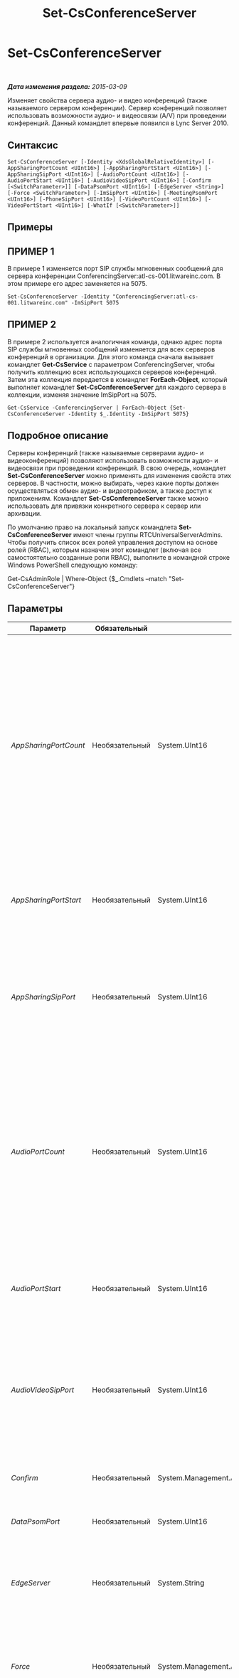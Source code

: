﻿---
title: Set-CsConferenceServer
TOCTitle: Set-CsConferenceServer
ms:assetid: 90f9f1f1-0029-4f97-a8f4-719523cfad56
ms:mtpsurl: https://technet.microsoft.com/ru-ru/library/Gg398738(v=OCS.15)
ms:contentKeyID: 49310510
ms.date: 05/19/2016
mtps_version: v=OCS.15
ms.translationtype: HT
---

# Set-CsConferenceServer

 

_**Дата изменения раздела:** 2015-03-09_

Изменяет свойства сервера аудио- и видео конференций (также называемого сервером конференции). Сервер конференций позволяет использовать возможности аудио- и видеосвязи (A/V) при проведении конференций. Данный командлет впервые появился в Lync Server 2010.

## Синтаксис

    Set-CsConferenceServer [-Identity <XdsGlobalRelativeIdentity>] [-AppSharingPortCount <UInt16>] [-AppSharingPortStart <UInt16>] [-AppSharingSipPort <UInt16>] [-AudioPortCount <UInt16>] [-AudioPortStart <UInt16>] [-AudioVideoSipPort <UInt16>] [-Confirm [<SwitchParameter>]] [-DataPsomPort <UInt16>] [-EdgeServer <String>] [-Force <SwitchParameter>] [-ImSipPort <UInt16>] [-MeetingPsomPort <UInt16>] [-PhoneSipPort <UInt16>] [-VideoPortCount <UInt16>] [-VideoPortStart <UInt16>] [-WhatIf [<SwitchParameter>]]

## Примеры

## ПРИМЕР 1

В примере 1 изменяется порт SIP службы мгновенных сообщений для сервера конференции ConferencingServer:atl-cs-001.litwareinc.com. В этом примере его адрес заменяется на 5075.

    Set-CsConferenceServer -Identity "ConferencingServer:atl-cs-001.litwareinc.com" -ImSipPort 5075

## ПРИМЕР 2

В примере 2 используется аналогичная команда, однако адрес порта SIP службы мгновенных сообщений изменяется для всех серверов конференций в организации. Для этого команда сначала вызывает командлет **Get-CsService** с параметром ConferencingServer, чтобы получить коллекцию всех использующихся серверов конференций. Затем эта коллекция передается в командлет **ForEach-Object**, который выполняет командлет **Set-CsConferenceServer** для каждого сервера в коллекции, изменяя значение ImSipPort на 5075.

    Get-CsService -ConferencingServer | ForEach-Object {Set-CsConferenceServer -Identity $_.Identity -ImSipPort 5075}

## Подробное описание

Серверы конференций (также называемые серверами аудио- и видеоконференций) позволяют использовать возможности аудио- и видеосвязи при проведении конференций. В свою очередь, командлет **Set-CsConferenceServer** можно применять для изменения свойств этих серверов. В частности, можно выбирать, через какие порты должен осуществляться обмен аудио- и видеотрафиком, а также доступ к приложениям. Командлет **Set-CsConferenceServer** также можно использовать для привязки конкретного сервера к сервер или архивации.

По умолчанию право на локальный запуск командлета **Set-CsConferenceServer** имеют члены группы RTCUniversalServerAdmins. Чтобы получить список всех ролей управления доступом на основе ролей (RBAC), которым назначен этот командлет (включая все самостоятельно созданные роли RBAC), выполните в командной строке Windows PowerShell следующую команду:

Get-CsAdminRole | Where-Object {$\_.Cmdlets –match "Set-CsConferenceServer"}

## Параметры


<table>
<colgroup>
<col style="width: 25%" />
<col style="width: 25%" />
<col style="width: 25%" />
<col style="width: 25%" />
</colgroup>
<thead>
<tr class="header">
<th>Параметр</th>
<th>Обязательный</th>
<th>Тип</th>
<th>Описание</th>
</tr>
</thead>
<tbody>
<tr class="odd">
<td><p><em>AppSharingPortCount</em></p></td>
<td><p>Необязательный</p></td>
<td><p>System.UInt16</p></td>
<td><p>Общее число портов, выделенных для предоставления общего доступа к приложениям. Адрес начальных открываемых портов соответствует значению, указанному для AppSharingPortStart, и последующих — значению, установленному для AppSharingPortCount. Например, если для AppSharingPortStart устанавливается значение 60 000, а для AppSharingPortCount — 100, для общего доступа к приложению используются порты с 60 000 по 60 099.</p></td>
</tr>
<tr class="even">
<td><p><em>AppSharingPortStart</em></p></td>
<td><p>Необязательный</p></td>
<td><p>System.UInt16</p></td>
<td><p>Первый порт в списке медиапортов, выделяющихся для общего доступа к приложению. Например: –AppSharingPortStart 60000.</p></td>
</tr>
<tr class="odd">
<td><p><em>AppSharingSipPort</em></p></td>
<td><p>Необязательный</p></td>
<td><p>System.UInt16</p></td>
<td><p>Порт SIP для отслеживания запросов на получение доступа к приложению. Порты для общего доступа к приложению настраиваются с помощью AppSharingPortStart и AppSharingPortCount.</p></td>
</tr>
<tr class="even">
<td><p><em>AudioPortCount</em></p></td>
<td><p>Необязательный</p></td>
<td><p>System.UInt16</p></td>
<td><p>Общее число портов для обмена аудио-трафиком. Адрес начальных открываемых портов соответствует значению, указанному для AudioPortStart, и последующих — значению, установленному для AudioPortCount. Например, если для AudioPortStart устанавливается значение 60000, а для AudioPortCount — 100, для обмена аудио-трафиком используются порты с 60000 по 60099.</p></td>
</tr>
<tr class="odd">
<td><p><em>AudioPortStart</em></p></td>
<td><p>Необязательный</p></td>
<td><p>System.UInt16</p></td>
<td><p>Первый порт в списке медиапортов, выделяющихся для обмена аудио-трафиком. Например: –AudioPortStart 60000.</p></td>
</tr>
<tr class="even">
<td><p><em>AudioVideoSipPort</em></p></td>
<td><p>Необязательный</p></td>
<td><p>System.UInt16</p></td>
<td><p>SIP-порт для отслеживания запросов на обмен аудио- и видео-трафиком. Порты для обмена аудио- и видео-трафиком настраиваются с помощью AudioPortCount, AudioPortStart, VideoPortCount и VideoPortStart.</p></td>
</tr>
<tr class="odd">
<td><p><em>Confirm</em></p></td>
<td><p>Необязательный</p></td>
<td><p>System.Management.Automation.SwitchParameter</p></td>
<td><p>Запрашивает подтверждение перед выполнением команды.</p></td>
</tr>
<tr class="even">
<td><p><em>DataPsomPort</em></p></td>
<td><p>Необязательный</p></td>
<td><p>System.UInt16</p></td>
<td><p>Порт обмена данными, использующийся протоколом PSOM.</p></td>
</tr>
<tr class="odd">
<td><p><em>EdgeServer</em></p></td>
<td><p>Необязательный</p></td>
<td><p>System.String</p></td>
<td><p>Расположение службы пограничного сервера зависит от сервера конференции. Например: -EdgeServer &quot;EdgeServer:atl-edge-001.litwareinc.com&quot;.</p></td>
</tr>
<tr class="even">
<td><p><em>Force</em></p></td>
<td><p>Необязательный</p></td>
<td><p>System.Management.Automation.SwitchParameter</p></td>
<td><p>Подавляет отображение любых сообщений о некритических ошибках, которые могут возникать при выполнении этой команды.</p></td>
</tr>
<tr class="odd">
<td><p><em>Identity</em></p></td>
<td><p>Необязательный</p></td>
<td><p>Microsoft.Rtc.Management.Xds.XdsGlobalRelativeIdentity</p></td>
<td><p>Изменяемое расположение службы сервера конференции. Например: -Identity &quot;ConferencingServer:atl-cs-001.litwareinc.com&quot;.</p>
<p>Обратите внимание, что при указании сервера конференции префикс &quot;ConferencingServer:&quot; можно опустить. Например: -Identity &quot;atl-cs-001.litwareinc.com&quot;.</p>
<p></p></td>
</tr>
<tr class="even">
<td><p><em>ImSipPort</em></p></td>
<td><p>Необязательный</p></td>
<td><p>System.UInt16</p></td>
<td><p>Порт мгновенного обмена сообщениями.</p></td>
</tr>
<tr class="odd">
<td><p><em>MeetingPsomPort</em></p></td>
<td><p>Необязательный</p></td>
<td><p>System.UInt16</p></td>
<td><p>Порт обмена данными с использованием протокола (PSOM), протокол конференций Майкрософт.</p></td>
</tr>
<tr class="even">
<td><p><em>PhoneSipPort</em></p></td>
<td><p>Необязательный</p></td>
<td><p>System.UInt16</p></td>
<td><p>Порт для обмена трафиком телефонии.</p></td>
</tr>
<tr class="odd">
<td><p><em>VideoPortCount</em></p></td>
<td><p>Необязательный</p></td>
<td><p>System.UInt16</p></td>
<td><p>Общее число портов для обмена видео-трафиком. Адрес начальных открываемых портов соответствует значению, указанному для VideoPortStart, и последующих — значению, установленному для VideoPortCount. Например, если для VideoPortStart устанавливается значение 60000, а для VideoPortCount — 100, для обмена видео-трафиком используются порты с 60000 по 60099.</p></td>
</tr>
<tr class="even">
<td><p><em>VideoPortStart</em></p></td>
<td><p>Необязательный</p></td>
<td><p>System.UInt16</p></td>
<td><p>Первый порт в списке портов, выделяющихся для обмена видео-трафиком. Например: –VideoPortStart 60000.</p></td>
</tr>
<tr class="odd">
<td><p><em>WhatIf</em></p></td>
<td><p>Необязательный</p></td>
<td><p>System.Management.Automation.SwitchParameter</p></td>
<td><p>Описывает, что произойдет при выполнении команды без реального выполнения команды.</p></td>
</tr>
</tbody>
</table>


## Типы входных данных

Нет. Командлет **Set-CsConferenceServer** не принимает входные данные из конвейера.

## Типы возвращаемых данных

Командлет **Set-CsConferenceServer** не возвращает объекты и значения. Вместо этого он изменяет существующие экземпляры объекта Microsoft.Rtc.Management.Xds.DisplayConferenceServer.

## См. также

#### Другие ресурсы

[Get-CsConferencingConfiguration](get-csconferencingconfiguration.md)  
[Get-CsService](get-csservice.md)

